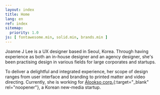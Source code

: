 ```yaml
---
layout: index
title: Home
lang: en
ref: index
sitemap:
  priority: 1.0
js: [ fontawesome.min, solid.min, brands.min ]
---
```


Joanne J Lee is a UX designer based in Seoul, Korea. Through having experience as both an in-house designer and an agency designer, she's been practising design in various fields for large corporates and startups.

To deliver a delightful and integrated experience, her scope of design ranges from user interface and branding to printed matter and video directing. Currently, she is working for [Alookso corp.](https://alook.so){:target="_blank" rel="noopener"}, a Korean new-media startup.